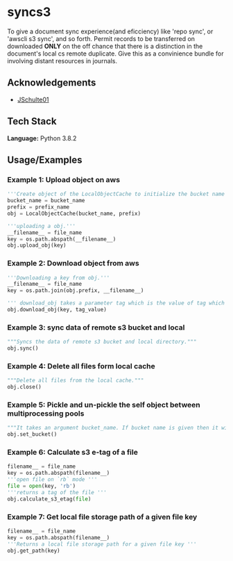 
# syncs3

To give a document sync experience(and eficciency) like 'repo sync', or 'awscli s3 sync', and so forth. Permit records to be transferred on downloaded **ONLY** on the off chance that there is a distinction in the document's local cs remote duplicate. 
Give this as a convinience bundle for involving distant resources in journals.  




## Acknowledgements

 - [JSchulte01](https://gist.github.com/JSchulte01/9ba3f56cb53e2fb447445d9ba6537912)
## Tech Stack

**Language:** Python 3.8.2

## Usage/Examples

### Example 1: Upload object on aws
```python
'''Create object of the LocalObjectCache to initialize the bucket name and prefix.'''
bucket_name = bucket_name
prefix = prefix_name
obj = LocalObjectCache(bucket_name, prefix)

'''uploading a obj.'''
__filename__ = file_name
key = os.path.abspath(__filename__)
obj.upload_obj(key)
```

### Example 2: Download object from aws
```python
'''Downloading a key from obj.'''  
__filename__ = file_name
key = os.path.join(obj.prefix, __filename__)

''' download_obj takes a parameter tag which is the value of tag which is returned when the object is uploaded on the aws.'''
obj.download_obj(key, tag_value)

```

### Example 3: sync data of remote s3 bucket and local 
```python
"""Syncs the data of remote s3 bucket and local directory."""
obj.sync()

```

### Example 4: Delete all files form local cache
```python
"""Delete all files from the local cache."""
obj.close()

```
### Example 5: Pickle and un-pickle the self object between multiprocessing pools

```python
"""It takes an argument bucket_name. If bucket name is given then it will change the bucket name else returns the current bucket name and set it at none."""
obj.set_bucket()

```
### Example 6: Calculate s3 e-tag of a file
```python
filename__ = file_name
key = os.path.abspath(filename__)
'''open file on `rb` mode '''
file = open(key, 'rb') 
'''returns a tag of the file '''
obj.calculate_s3_etag(file)
```

### Example 7: Get local file storage path of a given file key
```python
filename__ = file_name
key = os.path.abspath(filename__)
'''Returns a local file storage path for a given file key '''
obj.get_path(key)
```
